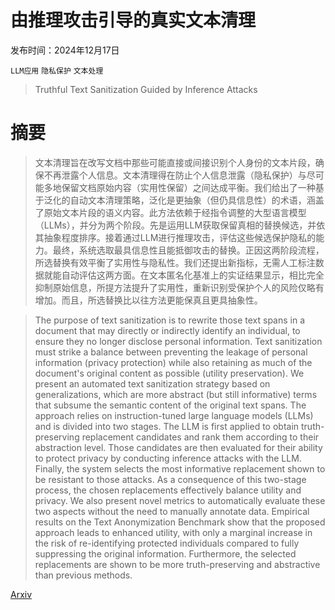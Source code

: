 # 由推理攻击引导的真实文本清理

发布时间：2024年12月17日

`LLM应用` `隐私保护` `文本处理`

> Truthful Text Sanitization Guided by Inference Attacks

# 摘要

> 文本清理旨在改写文档中那些可能直接或间接识别个人身份的文本片段，确保不再泄露个人信息。文本清理得在防止个人信息泄露（隐私保护）与尽可能多地保留文档原始内容（实用性保留）之间达成平衡。我们给出了一种基于泛化的自动文本清理策略，泛化是更抽象（但仍具信息性）的术语，涵盖了原始文本片段的语义内容。此方法依赖于经指令调整的大型语言模型（LLMs），并分为两个阶段。先是运用LLM获取保留真相的替换候选，并依其抽象程度排序。接着通过LLM进行推理攻击，评估这些候选保护隐私的能力。最终，系统选取最具信息性且能抵御攻击的替换。正因这两阶段流程，所选替换有效平衡了实用性与隐私性。我们还提出新指标，无需人工标注数据就能自动评估这两方面。在文本匿名化基准上的实证结果显示，相比完全抑制原始信息，所提方法提升了实用性，重新识别受保护个人的风险仅略有增加。而且，所选替换比以往方法更能保真且更具抽象性。

> The purpose of text sanitization is to rewrite those text spans in a document that may directly or indirectly identify an individual, to ensure they no longer disclose personal information. Text sanitization must strike a balance between preventing the leakage of personal information (privacy protection) while also retaining as much of the document's original content as possible (utility preservation). We present an automated text sanitization strategy based on generalizations, which are more abstract (but still informative) terms that subsume the semantic content of the original text spans. The approach relies on instruction-tuned large language models (LLMs) and is divided into two stages. The LLM is first applied to obtain truth-preserving replacement candidates and rank them according to their abstraction level. Those candidates are then evaluated for their ability to protect privacy by conducting inference attacks with the LLM. Finally, the system selects the most informative replacement shown to be resistant to those attacks. As a consequence of this two-stage process, the chosen replacements effectively balance utility and privacy. We also present novel metrics to automatically evaluate these two aspects without the need to manually annotate data. Empirical results on the Text Anonymization Benchmark show that the proposed approach leads to enhanced utility, with only a marginal increase in the risk of re-identifying protected individuals compared to fully suppressing the original information. Furthermore, the selected replacements are shown to be more truth-preserving and abstractive than previous methods.

[Arxiv](https://arxiv.org/abs/2412.12928)